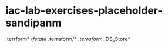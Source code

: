 # iac-lab-exercises-placeholder-sandipanm
.terrform*
*tfstate*
.terraform/*
*.terraform*
.DS_Store*
